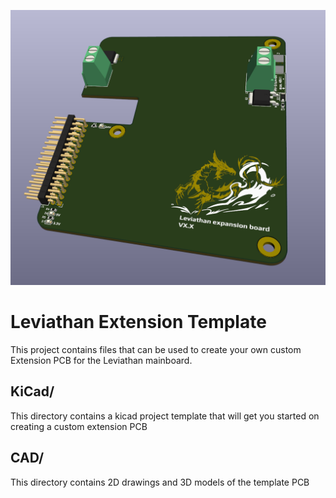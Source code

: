 ![template_rendering](/images/template_rendering.png "PCB Rendering")

# Leviathan Extension Template

This project contains files that can be used to create your own custom Extension PCB for the Leviathan mainboard. 

## KiCad/ 
This directory contains a kicad project template that will get you started on creating a custom extension PCB

## CAD/
This directory contains 2D drawings and 3D models of the template PCB 